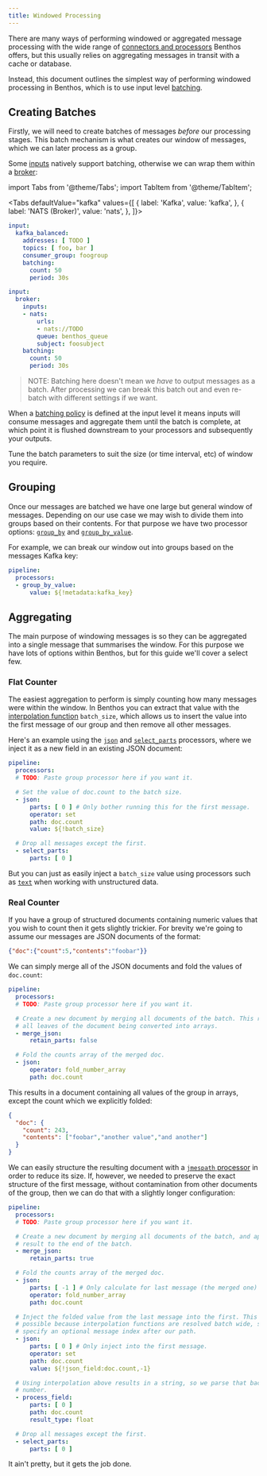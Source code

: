 ```yaml
---
title: Windowed Processing
---
```


There are many ways of performing windowed or aggregated message processing with the wide range of [connectors and processors][processors] Benthos offers, but this usually relies on aggregating messages in transit with a cache or database.

Instead, this document outlines the simplest way of performing windowed processing in Benthos, which is to use input level [batching][batching].

## Creating Batches

Firstly, we will need to create batches of messages _before_ our processing stages. This batch mechanism is what creates our window of messages, which we can later process as a group.

Some [inputs][inputs] natively support batching, otherwise we can wrap them within a [broker][input-broker]:

import Tabs from '@theme/Tabs';
import TabItem from '@theme/TabItem';

<Tabs defaultValue="kafka" values={[
  { label: 'Kafka', value: 'kafka', },
  { label: 'NATS (Broker)', value: 'nats', },
]}>
<TabItem value="kafka">

```yaml
input:
  kafka_balanced:
    addresses: [ TODO ]
    topics: [ foo, bar ]
    consumer_group: foogroup
    batching:
      count: 50
      period: 30s
```

</TabItem>
<TabItem value="nats">

```yaml
input:
  broker:
    inputs:
    - nats:
        urls:
        - nats://TODO
        queue: benthos_queue
        subject: foosubject
    batching:
      count: 50
      period: 30s
```

</TabItem>
</Tabs>

> NOTE: Batching here doesn't mean we _have_ to output messages as a batch. After processing we can break this batch out and even re-batch with different settings if we want.

When a [batching policy][batching-policy] is defined at the input level it means inputs will consume messages and aggregate them until the batch is complete, at which point it is flushed downstream to your processors and subsequently your outputs.

Tune the batch parameters to suit the size (or time interval, etc) of window you require.

## Grouping

Once our messages are batched we have one large but general window of messages. Depending on our use case we may wish to divide them into groups based on their contents. For that purpose we have two processor options: [`group_by`][group-by-proc] and [`group_by_value`][group-by-value-proc].

For example, we can break our window out into groups based on the messages Kafka key:

```yaml
pipeline:
  processors:
  - group_by_value:
      value: ${!metadata:kafka_key}
```

## Aggregating

The main purpose of windowing messages is so they can be aggregated into a single message that summarises the window. For this purpose we have lots of options within Benthos, but for this guide we'll cover a select few.

### Flat Counter

The easiest aggregation to perform is simply counting how many messages were within the window. In Benthos you can extract that value with the [interpolation function][interpolation] `batch_size`, which allows us to insert the value into the first message of our group and then remove all other messages.

Here's an example using the [`json`][json-proc] and [`select_parts`][select-parts-proc] processors, where we inject it as a new field in an existing JSON document:

```yaml
pipeline:
  processors:
  # TODO: Paste group processor here if you want it.

  # Set the value of doc.count to the batch size.
  - json:
      parts: [ 0 ] # Only bother running this for the first message.
      operator: set
      path: doc.count
      value: ${!batch_size}

  # Drop all messages except the first.
  - select_parts:
      parts: [ 0 ]
```

But you can just as easily inject a `batch_size` value using processors such as [`text`][text-proc] when working with unstructured data.

### Real Counter

If you have a group of structured documents containing numeric values that you wish to count then it gets slightly trickier. For brevity we're going to assume our messages are JSON documents of the format:

```json
{"doc":{"count":5,"contents":"foobar"}}
```

We can simply merge all of the JSON documents and fold the values of `doc.count`:

```yaml
pipeline:
  processors:
  # TODO: Paste group processor here if you want it.

  # Create a new document by merging all documents of the batch. This results in
  # all leaves of the document being converted into arrays.
  - merge_json:
      retain_parts: false

  # Fold the counts array of the merged doc.
  - json:
      operator: fold_number_array
      path: doc.count
```

This results in a document containing all values of the group in arrays, except the count which we explicitly folded:

```json
{
  "doc": {
    "count": 243,
    "contents": ["foobar","another value","and another"]
  }
}
```

We can easily structure the resulting document with a [`jmespath` processor][jmespath-proc] in order to reduce its size. If, however, we needed to preserve the exact structure of the first message, without contamination from other documents of the group, then we can do that with a slightly longer configuration:

```yaml
pipeline:
  processors:
  # TODO: Paste group processor here if you want it.

  # Create a new document by merging all documents of the batch, and append the
  # result to the end of the batch.
  - merge_json:
      retain_parts: true

  # Fold the counts array of the merged doc.
  - json:
      parts: [ -1 ] # Only calculate for last message (the merged one)
      operator: fold_number_array
      path: doc.count

  # Inject the folded value from the last message into the first. This is
  # possible because interpolation functions are resolved batch wide, so we can
  # specify an optional message index after our path.
  - json:
      parts: [ 0 ] # Only inject into the first message.
      operator: set
      path: doc.count
      value: ${!json_field:doc.count,-1}

  # Using interpolation above results in a string, so we parse that back into a
  # number.
  - process_field:
      parts: [ 0 ] 
      path: doc.count
      result_type: float

  # Drop all messages except the first.
  - select_parts:
      parts: [ 0 ]
```

It ain't pretty, but it gets the job done.

[interpolation]: /docs/configuration/interpolation
[batching]: /docs/configuration/batching
[batching-policy]: /docs/configuration/batching#batch-policy
[processors]: /docs/components/processors/about
[jmespath-proc]: /docs/components/processors/jmespath
[json-proc]: /docs/components/processors/json
[text-proc]: /docs/components/processors/text
[select-parts-proc]: /docs/components/processors/select_parts
[group-by-proc]: /docs/components/processors/group_by
[group-by-value-proc]: /docs/components/processors/group_by_value
[inputs]: /docs/components/inputs/about
[input-broker]: /docs/components/inputs/broker